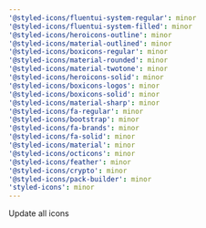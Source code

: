 ```yaml
---
'@styled-icons/fluentui-system-regular': minor
'@styled-icons/fluentui-system-filled': minor
'@styled-icons/heroicons-outline': minor
'@styled-icons/material-outlined': minor
'@styled-icons/boxicons-regular': minor
'@styled-icons/material-rounded': minor
'@styled-icons/material-twotone': minor
'@styled-icons/heroicons-solid': minor
'@styled-icons/boxicons-logos': minor
'@styled-icons/boxicons-solid': minor
'@styled-icons/material-sharp': minor
'@styled-icons/fa-regular': minor
'@styled-icons/bootstrap': minor
'@styled-icons/fa-brands': minor
'@styled-icons/fa-solid': minor
'@styled-icons/material': minor
'@styled-icons/octicons': minor
'@styled-icons/feather': minor
'@styled-icons/crypto': minor
'@styled-icons/pack-builder': minor
'styled-icons': minor
---
```


Update all icons
